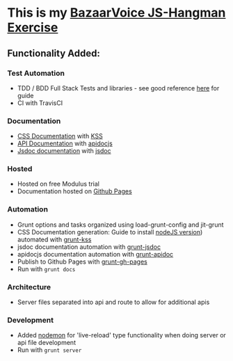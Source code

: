 # This is my [BazaarVoice JS-Hangman Exercise](docs/exercise.md)

## Functionality Added:

### Test Automation
- TDD / BDD Full Stack Tests and libraries - see good reference [here](http://attackofzach.com/setting-up-a-project-using-karma-with-mocha-and-chai/) for guide
- CI with TravisCI

### Documentation
- [CSS Documentation](http://jewelsjacobs.github.io/bazaarvoice-exercise/) with [KSS](http://warpspire.com/posts/kss/)
- [API Documentation](http://jewelsjacobs.github.io/bazaarvoice-exercise/apidoc) with [apidocjs](http://apidocjs.com/)
- [Jsdoc documentation](http://jewelsjacobs.github.io/bazaarvoice-exercise/jsdoc) with [jsdoc](http://usejsdoc.org/)

### Hosted
- Hosted on free Modulus trial
- Documentation hosted on [Github Pages](http://jewelsjacobs.github.io/bazaarvoice-exercise/) 

### Automation
- Grunt options and tasks organized using load-grunt-config and jit-grunt
- CSS Documentation generation: Guide to install [nodeJS version](https://github.com/kss-node/kss-node/wiki/Quick-Start-Guide)) 
  automated with [grunt-kss](https://github.com/kss-node/grunt-kss) 
- jsdoc documentation automation with [grunt-jsdoc](https://github.com/krampstudio/grunt-jsdoc)
- apidocjs documentation automation with [grunt-apidoc](https://github.com/apidoc/grunt-apidoc)
- Publish to Github Pages with [grunt-gh-pages](https://github.com/tschaub/grunt-gh-pages) 
- Run with `grunt docs`

### Architecture
- Server files separated into api and route to allow for additional apis

### Development
- Added [nodemon](http://nodemon.io/) for 'live-reload' type functionality when doing server or api file development
- Run with `grunt server`

